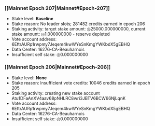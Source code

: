 ### [[Mainnet Epoch 207|Mainnet#Epoch-207]]
* Stake level: **Baseline**
* Stake reason: No leader slots; 281482 credits earned in epoch 206
* Staking activity: target stake amount: ◎25000.000000000, current stake amount: ◎1.000000000 - reserve depleted
* Vote account address: 6EftrAURp1rwpmy7Jeqem4kwWYeSnKmgYWKbdX5gEBHQ
* Data Center: 16276-CA-Beauharnois
* Insufficient self stake: ◎0.000000000
### [[Mainnet Epoch 206|Mainnet#Epoch-206]]
* Stake level: **None**
* Stake reason: Insufficient vote credits: 10046 credits earned in epoch 205
* Staking activity: creating new stake account Atu1DFaAnXV4aav68pNHLRC8wri3JBTV6BCW66NjLqnK
* Vote account address: 6EftrAURp1rwpmy7Jeqem4kwWYeSnKmgYWKbdX5gEBHQ
* Data Center: 16276-CA-Beauharnois
* Insufficient self stake: ◎0.000000000